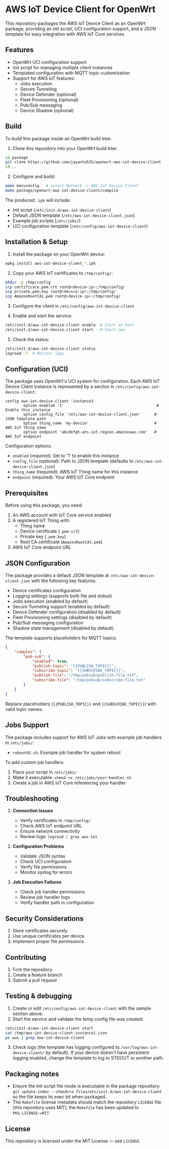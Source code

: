# AWS IoT Device Client for OpenWrt

This repository packages the AWS IoT Device Client as an OpenWrt package, providing an init script, UCI configuration support, and a JSON template for easy integration with AWS IoT Core services.

## Features

- OpenWrt UCI configuration support
- Init script for managing multiple client instances
- Templated configuration with MQTT topic customization
- Support for AWS IoT features:
  - Jobs execution
  - Secure Tunneling
  - Device Defender (optional)
  - Fleet Provisioning (optional)
  - Pub/Sub messaging
  - Device Shadow (optional)

## Build

To build this package inside an OpenWrt build tree:

1. Clone this repository into your OpenWrt build tree:
```sh
cd package
git clone https://github.com/jayanta525/openwrt-aws-iot-device-client
cd ..
```

2. Configure and build:
```sh
make menuconfig   # select Network -> AWS IoT Device Client
make package/openwrt-aws-iot-device-client/compile
```

The produced `.ipk` will include:
- Init script (`/etc/init.d/aws-iot-device-client`)
- Default JSON template (`/etc/aws-iot-device-client.json`)
- Example job scripts (`/etc/jobs/`)
- UCI configuration template (`/etc/config/aws-iot-device-client`)

## Installation & Setup

1. Install the package on your OpenWrt device:
```sh
opkg install aws-iot-device-client_*.ipk
```

2. Copy your AWS IoT certificates to `/tmp/config/`:
```sh
mkdir -p /tmp/config
scp certificate.pem.crt root@<device-ip>:/tmp/config/
scp private.pem.key root@<device-ip>:/tmp/config/
scp AmazonRootCA1.pem root@<device-ip>:/tmp/config/
```

3. Configure the client in `/etc/config/aws-iot-device-client`

4. Enable and start the service:
```sh
/etc/init.d/aws-iot-device-client enable  # Start on boot
/etc/init.d/aws-iot-device-client start   # Start now
```

5. Check the status:
```sh
/etc/init.d/aws-iot-device-client status
logread -f  # Monitor logs
```

## Configuration (UCI)

The package uses OpenWrt's UCI system for configuration. Each AWS IoT Device Client instance is represented by a section in `/etc/config/aws-iot-device-client`:

```
config aws-iot-device-client 'instance1'
        option enabled '1'                                         # Enable this instance
        option config_file '/etc/aws-iot-device-client.json'      # JSON template path
        option thing_name 'my-device'                             # AWS IoT Thing name
        option endpoint 'abcdefgh-ats.iot.region.amazonaws.com'   # AWS IoT endpoint

```

Configuration options:
- `enabled` (required): Set to '1' to enable this instance
- `config_file` (optional): Path to JSON template (defaults to `/etc/aws-iot-device-client.json`)
- `thing_name` (required): AWS IoT Thing name for this instance
- `endpoint` (required): Your AWS IoT Core endpoint


## Prerequisites

Before using this package, you need:

1. An AWS account with IoT Core service enabled
2. A registered IoT Thing with:
   - Thing name
   - Device certificate (`.pem.crt`)
   - Private key (`.pem.key`)
   - Root CA certificate (`AmazonRootCA1.pem`)
3. AWS IoT Core endpoint URL

## JSON Configuration

The package provides a default JSON template at `/etc/aws-iot-device-client.json` with the following key features:

- Device certificates configuration
- Logging settings (supports both file and stdout)
- Jobs execution (enabled by default)
- Secure Tunneling support (enabled by default)
- Device Defender configuration (disabled by default)
- Fleet Provisioning settings (disabled by default)
- Pub/Sub messaging configuration
- Shadow state management (disabled by default)

The template supports placeholders for MQTT topics:

```json
{
    "samples": {
        "pub-sub": {
            "enabled": true,
            "publish-topic": "{{PUBLISH_TOPIC}}",
            "subscribe-topic": "{{SUBSCRIBE_TOPIC}}",
            "publish-file": "/tmp/pubsub/publish-file.txt",
            "subscribe-file": "/tmp/pubsub/subscribe-file.txt"
        }
    }
}
```

Replace placeholders (`{{PUBLISH_TOPIC}}` and `{{SUBSCRIBE_TOPIC}}`) with valid topic names.

## Jobs Support

The package includes support for AWS IoT Jobs with example job handlers in `/etc/jobs/`:

- `rebootOS.sh`: Example job handler for system reboot

To add custom job handlers:
1. Place your script in `/etc/jobs/`
2. Make it executable: `chmod +x /etc/jobs/your-handler.sh`
3. Create a job in AWS IoT Core referencing your handler

## Troubleshooting

1. **Connection Issues**
   - Verify certificates in `/tmp/config/`
   - Check AWS IoT endpoint URL
   - Ensure network connectivity
   - Review logs: `logread | grep aws-iot`

2. **Configuration Problems**
   - Validate JSON syntax
   - Check UCI configuration
   - Verify file permissions
   - Monitor syslog for errors

3. **Job Execution Failures**
   - Check job handler permissions
   - Review job handler logs
   - Verify handler path in configuration

## Security Considerations

1. Store certificates securely
2. Use unique certificates per device
3. Implement proper file permissions

## Contributing

1. Fork the repository
2. Create a feature branch
3. Submit a pull request

## Testing & debugging

1. Create or edit `/etc/config/aws-iot-device-client` with the sample section above.
2. Start the service and validate the temp config file was created:

```sh
/etc/init.d/aws-iot-device-client start
cat /tmp/aws-iot-device-client-instance1.json
ps aux | grep aws-iot-device-client
```

3. Check logs (the template has logging configured to `/var/log/aws-iot-device-client/` by default). If your device doesn't have persistent logging enabled, change the template to log to STDOUT or another path.

## Packaging notes

- Ensure the init script file mode is executable in the package repository: `git update-index --chmod=+x files/etc/init.d/aws-iot-device-client` so the file keeps its exec bit when packaged.
- The `Makefile` license metadata should match the repository `LICENSE` file (this repository uses MIT); the `Makefile` has been updated to `PKG_LICENSE:=MIT`.


## License

This repository is licensed under the MIT License — see `LICENSE`.
